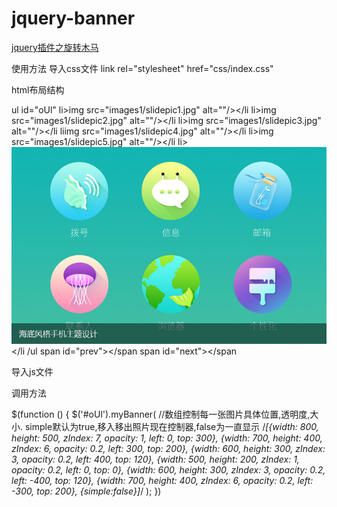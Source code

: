 # jquery-banner
[jquery插件之旋转木马](http://carrotming.cn/jquery-banner/.)

使用方法
导入css文件
 link rel="stylesheet" href="css/index.css"
 
 html布局结构
 
 ul id="oUl"
    li>img src="images1/slidepic1.jpg" alt=""/></li
    li>img src="images1/slidepic2.jpg" alt=""/></li
    li>img src="images1/slidepic3.jpg" alt=""/></li
    liimg src="images1/slidepic4.jpg" alt=""/></li
    li>img src="images1/slidepic5.jpg" alt=""/></li
    li><img src="images1/slidepic6.jpg" alt=""/></li
/ul
span id="prev"></span
span id="next"></span

导入js文件

<script src="js/jquery-3.1.1.js"></script>
<script src="js/index.js"></script>

调用方法

$(function () {
        $('#oUl').myBanner(
            //数组控制每一张图片具体位置,透明度,大小. simple默认为true,移入移出照片现在控制器,false为一直显示
             /*[{width: 800, height: 500, zIndex: 7, opacity: 1, left: 0, top: 300},
             {width: 700, height: 400, zIndex: 6, opacity: 0.2, left: 300, top: 200},
             {width: 600, height: 300, zIndex: 3, opacity: 0.2, left: 400, top: 120},
             {width: 500, height: 200, zIndex: 1, opacity: 0.2, left: 0, top: 0},
             {width: 600, height: 300, zIndex: 3, opacity: 0.2, left: -400, top: 120},
             {width: 700, height: 400, zIndex: 6, opacity: 0.2, left: -300, top: 200},
             {simple:false}]*/
        );
})
